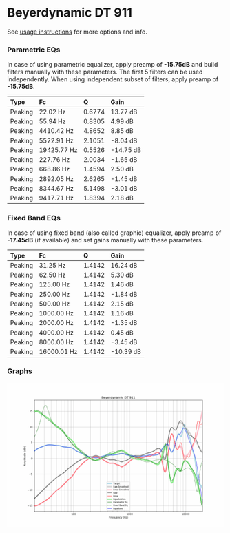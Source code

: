 # Beyerdynamic DT 911
See [usage instructions](https://github.com/jaakkopasanen/AutoEq#usage) for more options and info.

### Parametric EQs
In case of using parametric equalizer, apply preamp of **-15.75dB** and build filters manually
with these parameters. The first 5 filters can be used independently.
When using independent subset of filters, apply preamp of **-15.75dB**.

| Type    | Fc          |      Q | Gain      |
|:--------|:------------|:-------|:----------|
| Peaking | 22.02 Hz    | 0.6774 | 13.77 dB  |
| Peaking | 55.94 Hz    | 0.8305 | 4.99 dB   |
| Peaking | 4410.42 Hz  | 4.8652 | 8.85 dB   |
| Peaking | 5522.91 Hz  | 2.1051 | -8.04 dB  |
| Peaking | 19425.77 Hz | 0.5526 | -14.75 dB |
| Peaking | 227.76 Hz   | 2.0034 | -1.65 dB  |
| Peaking | 668.86 Hz   | 1.4594 | 2.50 dB   |
| Peaking | 2892.05 Hz  | 2.6265 | -1.45 dB  |
| Peaking | 8344.67 Hz  | 5.1498 | -3.01 dB  |
| Peaking | 9417.71 Hz  | 1.8394 | 2.18 dB   |

### Fixed Band EQs
In case of using fixed band (also called graphic) equalizer, apply preamp of **-17.45dB**
(if available) and set gains manually with these parameters.

| Type    | Fc          |      Q | Gain      |
|:--------|:------------|:-------|:----------|
| Peaking | 31.25 Hz    | 1.4142 | 16.24 dB  |
| Peaking | 62.50 Hz    | 1.4142 | 5.30 dB   |
| Peaking | 125.00 Hz   | 1.4142 | 1.46 dB   |
| Peaking | 250.00 Hz   | 1.4142 | -1.84 dB  |
| Peaking | 500.00 Hz   | 1.4142 | 2.15 dB   |
| Peaking | 1000.00 Hz  | 1.4142 | 1.16 dB   |
| Peaking | 2000.00 Hz  | 1.4142 | -1.35 dB  |
| Peaking | 4000.00 Hz  | 1.4142 | 0.45 dB   |
| Peaking | 8000.00 Hz  | 1.4142 | -3.45 dB  |
| Peaking | 16000.01 Hz | 1.4142 | -10.39 dB |

### Graphs
![](./Beyerdynamic%20DT%20911.png)